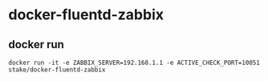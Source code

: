 # docker-fluentd-zabbix

## docker run

```
docker run -it -e ZABBIX_SERVER=192.168.1.1 -e ACTIVE_CHECK_PORT=10051 stake/docker-fluentd-zabbix
```
